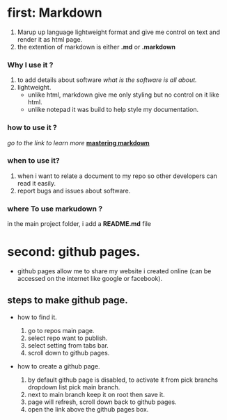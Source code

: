 # first: Markdown
 1. Marup up language lightweight format and give me control on text and render it as html page.
 2. the extention of markdown is either **.md** or **.markdown**
 
### Why I use it ?
 1. to add details about software
    *what is the software is all about.*
 2. lightweight.
    * unlike html, markdown give me only styling but no control on it like html.
    * unlike notepad it was build to help style my documentation.
    
### how to use it ?
 *go to the link to learn more*
 **[mastering markdown]( https://guides.github.com/features/mastering-markdown/)**

### when to use it?
  1. when i want to relate a document to my repo so other developers can read it easily.
  2. report bugs and issues about software.
  
### where To use markudown ?
  in the main project folder, i add a **README.md** file

# second: github pages.
 *  github pages allow me to share my website i created online (can be accessed on the internet like google or facebook).
 
## steps to make github page.
   * how to find it. 
     1. go to repos main page.
     2. select repo want to publish.
     3. select setting from tabs bar.
     4. scroll down to github pages.
   
   * how to create a github page.
      1. by default github page is disabled, to activate it from pick branchs dropdown list pick main branch.
      2. next to main branch keep it on root then save it.
      3. page will refresh, scroll down back to github pages.
      4. open the link above the github pages box.
